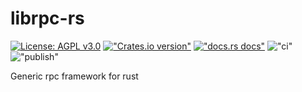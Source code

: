 # librpc-rs

[![License: AGPL v3.0](https://img.shields.io/badge/License-AGPL%20v3.0-green.svg)](LICENSE) [!["Crates.io version"](https://img.shields.io/crates/v/librpc-rs.svg)](https://crates.io/crates/librpc-rs) [!["docs.rs docs"](https://img.shields.io/badge/docs-latest-blue.svg)](https://docs.rs/librpc-rs) !["ci"](https://github.com/AgoraCyber/librpc-rs/actions/workflows/ci.yml/badge.svg) !["publish"](https://github.com/AgoraCyber/librpc-rs/actions/workflows/publish.yml/badge.svg)

Generic rpc framework for rust
